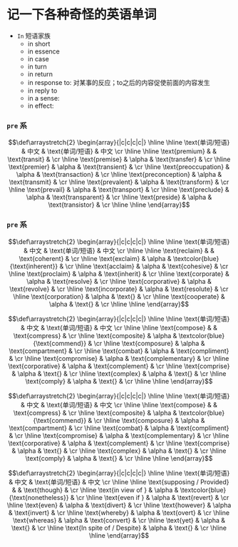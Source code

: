 # 记一下各种奇怪的英语单词

- `In` 短语家族
  - in short
  - in essence
  - in case 
  - in turn
  - in return
  - in response to: 对某事的反应；to之后的内容促使前面的内容发生
  - in reply to
  - in a sense:
  - in effect:



### `pre` 系

$$\def\arraystretch{2}
   \begin{array}{|c|c|c|c|}
   \hline
   \hline
   \text{单词/短语} & 中文 &   \text{单词/短语} & 中文 \cr \hline \hline
   \text{premium} &    & \text{transit}    &     \cr \hline    
   \text{premise} & \alpha   &   \text{transfer}  &     \cr \hline    
   \text{premier} & \alpha   &   \text{transient}  &     \cr \hline    
   \text{preoccupation} & \alpha   &   \text{transaction}  &     \cr \hline  
   \text{preconception} & \alpha   &  \text{transmit}    &     \cr \hline  
   \text{prevalent} & \alpha   &   \text{transform}   &     \cr \hline  
   \text{prevail} & \alpha   &   \text{transport}   &     \cr \hline  
   \text{preclude} & \alpha   &   \text{transparent}   &     \cr \hline  
   \text{preside} & \alpha   &  \text{transistor}    &     \cr \hline  
\hline
\end{array}$$



### `pre` 系
$$\def\arraystretch{2}
   \begin{array}{|c|c|c|c|}
   \hline
   \hline
   \text{单词/短语} & 中文 &   \text{单词/短语} & 中文 \cr \hline \hline
   \text{reclaim} &    & \text{coherent}    &     \cr \hline    
   \text{exclaim} & \alpha   &   \textcolor{blue}{\text{inherent}}  &     \cr \hline    
   \text{acclaim} & \alpha   &   \text{cohesive}  &     \cr \hline    
   \text{proclaim} & \alpha   &   \text{inherit}  &     \cr \hline  
   \text{corporate} & \alpha   &  \text{resolve}    &     \cr \hline  
   \text{corporative} & \alpha   &   \text{revolve}   &     \cr \hline  
   \text{incorporate} & \alpha   &   \text{resolute}   &     \cr \hline  
   \text{corporation} & \alpha   &   \text{}   &     \cr \hline  
   \text{cooperate} & \alpha   &  \text{}    &     \cr \hline  
\hline
\end{array}$$


$$\def\arraystretch{2}
   \begin{array}{|c|c|c|c|}
   \hline
   \hline
   \text{单词/短语} & 中文 &   \text{单词/短语} & 中文 \cr \hline \hline
   \text{compose} &    & \text{compress}    &     \cr \hline    
   \text{composite} & \alpha   &   \textcolor{blue}{\text{commend}}  &     \cr \hline    
   \text{composure} & \alpha   &   \text{compartment}  &     \cr \hline    
   \text{combat} & \alpha   &   \text{compliment}  &     \cr \hline  
   \text{compromise} & \alpha   &  \text{complementary}    &     \cr \hline  
   \text{corporative} & \alpha   &   \text{complement}   &     \cr \hline  
   \text{comprise} & \alpha   &   \text{}   &     \cr \hline  
   \text{complex} & \alpha   &   \text{}   &     \cr \hline  
   \text{comply} & \alpha   &  \text{}    &     \cr \hline  
\hline
\end{array}$$

$$\def\arraystretch{2}
   \begin{array}{|c|c|c|c|}
   \hline
   \hline
   \text{单词/短语} & 中文 &   \text{单词/短语} & 中文 \cr \hline \hline
   \text{compose} &    & \text{compress}    &     \cr \hline    
   \text{composite} & \alpha   &   \textcolor{blue}{\text{commend}}  &     \cr \hline    
   \text{composure} & \alpha   &   \text{compartment}  &     \cr \hline    
   \text{combat} & \alpha   &   \text{compliment}  &     \cr \hline  
   \text{compromise} & \alpha   &  \text{complementary}    &     \cr \hline  
   \text{corporative} & \alpha   &   \text{complement}   &     \cr \hline  
   \text{comprise} & \alpha   &   \text{}   &     \cr \hline  
   \text{complex} & \alpha   &   \text{}   &     \cr \hline  
   \text{comply} & \alpha   &  \text{}    &     \cr \hline  
\hline
\end{array}$$


$$\def\arraystretch{2}
   \begin{array}{|c|c|c|c|}
   \hline
   \hline
   \text{单词/短语} & 中文 &   \text{单词/短语} & 中文 \cr \hline \hline
   \text{supposing / Provided} &    & \text{though}    &     \cr \hline    
   \text{in view of } & \alpha   &   \textcolor{blue}{\text{nonetheless}}  &     \cr \hline    
   \text{even if } & \alpha   &   \text{revert}  &     \cr \hline    
   \text{even} & \alpha   &   \text{divert}  &     \cr \hline  
   \text{however} & \alpha   &  \text{invert}    &     \cr \hline  
   \text{whereby} & \alpha   &   \text{overt}   &     \cr \hline  
   \text{whereas} & \alpha   &   \text{convert}   &     \cr \hline  
   \text{yet} & \alpha   &   \text{}   &     \cr \hline  
   \text{In spite of / Despite} & \alpha   &  \text{}    &     \cr \hline  
\hline
\end{array}$$

